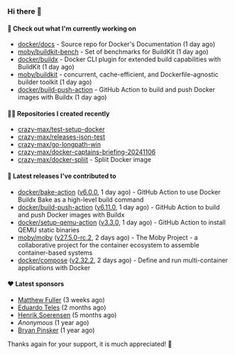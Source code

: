 ### Hi there 👋

#### 👷 Check out what I'm currently working on

- [docker/docs](https://github.com/docker/docs) - Source repo for Docker&#39;s Documentation (1 day ago)
- [moby/buildkit-bench](https://github.com/moby/buildkit-bench) - Set of benchmarks for BuildKit (1 day ago)
- [docker/buildx](https://github.com/docker/buildx) - Docker CLI plugin for extended build capabilities with BuildKit (1 day ago)
- [moby/buildkit](https://github.com/moby/buildkit) - concurrent, cache-efficient, and Dockerfile-agnostic builder toolkit (1 day ago)
- [docker/build-push-action](https://github.com/docker/build-push-action) - GitHub Action to build and push Docker images with Buildx (1 day ago)

#### 👨‍💻 Repositories I created recently

- [crazy-max/test-setup-docker](https://github.com/crazy-max/test-setup-docker)
- [crazy-max/releases-json-test](https://github.com/crazy-max/releases-json-test)
- [crazy-max/go-longpath-win](https://github.com/crazy-max/go-longpath-win)
- [crazy-max/docker-captains-briefing-20241106](https://github.com/crazy-max/docker-captains-briefing-20241106)
- [crazy-max/docker-spliit](https://github.com/crazy-max/docker-spliit) - Spliit Docker image

#### 🚀 Latest releases I've contributed to

- [docker/bake-action](https://github.com/docker/bake-action) ([v6.0.0](https://github.com/docker/bake-action/releases/tag/v6.0.0), 1 day ago) - GitHub Action to use Docker Buildx Bake as a high-level build command
- [docker/build-push-action](https://github.com/docker/build-push-action) ([v6.11.0](https://github.com/docker/build-push-action/releases/tag/v6.11.0), 1 day ago) - GitHub Action to build and push Docker images with Buildx
- [docker/setup-qemu-action](https://github.com/docker/setup-qemu-action) ([v3.3.0](https://github.com/docker/setup-qemu-action/releases/tag/v3.3.0), 1 day ago) - GitHub Action to install QEMU static binaries
- [moby/moby](https://github.com/moby/moby) ([v27.5.0-rc.2](https://github.com/moby/moby/releases/tag/v27.5.0-rc.2), 2 days ago) - The Moby Project - a collaborative project for the container ecosystem to assemble container-based systems
- [docker/compose](https://github.com/docker/compose) ([v2.32.2](https://github.com/docker/compose/releases/tag/v2.32.2), 2 days ago) - Define and run multi-container applications with Docker

#### ❤️ Latest sponsors
- [Matthew Fuller](https://github.com/mathematics333) (3 weeks ago)
- [Eduardo Teles](https://github.com/eduardoteles17) (2 months ago)
- [Henrik Soerensen](https://github.com/hsoerensen) (5 months ago)
- _Anonymous_ (1 year ago)
- [Bryan Pinsker](https://github.com/BryanPinsker) (1 year ago)

Thanks again for your support, it is much appreciated! 🙏
